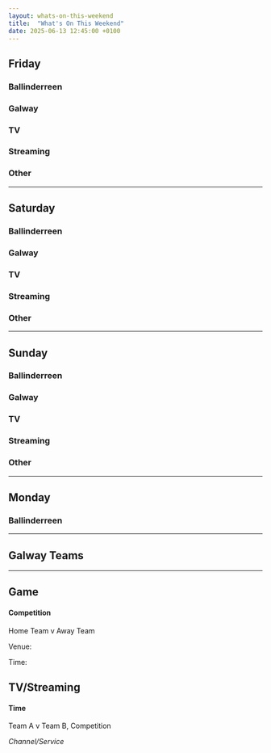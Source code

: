 ```yaml
---
layout: whats-on-this-weekend
title:  "What's On This Weekend"
date: 2025-06-13 12:45:00 +0100
---
```


## Friday

### Ballinderreen

### Galway

### TV

### Streaming

### Other

---

## Saturday

### Ballinderreen

### Galway

### TV

### Streaming

### Other

---

## Sunday

### Ballinderreen

### Galway

### TV

### Streaming

### Other

---

## Monday

### Ballinderreen

---

## Galway Teams

---

## Game

#### Competition

Home Team v Away Team

Venue: 

Time: 

## TV/Streaming

#### Time

Team A v Team B, Competition

*Channel/Service*